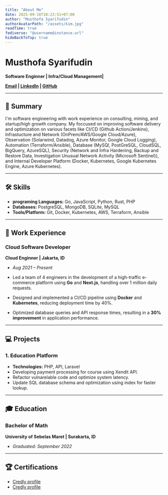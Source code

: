 ```yaml
---
title: "About Me"
date: 2025-09-16T10:23:51+07:00
author: "Musthofa Syarifudin"
authorAvatarPath: "/assets/kim.jpg"
readTime: true
fediverse: "@username@instance.url"
hideBackToTop: true
---
```


# Musthofa Syarifudin
**Software Enginner | Infra/Cloud Management|**

**[Email](mailto:thofaden@email.com) | [LinkedIn](https://www.linkedin.com/in/musthofa-s-bb3616179) | [GitHub](https://github.com/mtfsy)**

---

## 📄 Summary
I'm software engineering with work experience on consulting, mining, and startup/high growth company. My foccused on improving software delivery and optimization on various facets like CI/CD (Github Action/Jenkins), Infrastucture and Network (OnPrem/AWS/Google Cloud/Azure), Observation (Solarwind, Datadog, Azure Monitor, Google Cloud Logging), Automation (Terraform/Ansible), Database (MySQl, PostGreSQL, CloudSQL, BigQuery, AzureSQL), Security (Network and Infra Hardening, Backup and Restore Data, Investigation Unusual Network Activity (Microsoft Sentinel)), and Internal Developer Platform (Docker, Kubernetes, Google Kubernetes Engine, Azure Kubernetes).

<!---
Highly motivated and results-driven Web Developer with 5+ years of experience in full-stack development. Proficient in modern JavaScript frameworks (React) and Go for robust backend services. Seeking to leverage technical expertise to build scalable and high-performance web applications.

* **Frameworks/Libraries:** React, Next.js, Node.js, Gin (Go), Bootstrap, Tailwind CSS

-->
---

## 🛠️ Skills
* **programing Languages:** Go, JavaScript, Python, Rust, PHP
* **Databases:** PostgreSQL, MongoDB, SQLite, MySQL
* **Tools/Platform:** Git, Docker, Kubernetes, AWS, Terraform, Ansible

---

## 💼 Work Experience

### Cloud Software Developer
**Cloud Enginner | Jakarta, ID**
* *Aug 2021 – Present*

* Led a team of 4 engineers in the development of a high-traffic e-commerce platform using **Go** and **Next.js**, handling over 1 million daily requests.
* Designed and implemented a CI/CD pipeline using **Docker** and **Kubernetes**, reducing deployment time by 40%.
* Optimized database queries and API response times, resulting in a **30% improvement** in application performance.

---

## 💻 Projects

### 1. Education Platform
* **Technologies:** PHP, API, Laravel
* Developing payment processing for course using Xendit API.
* Refactor vulnarelable code and optimize system latency.
* Update SQL database schema and optimization using index for faster lookup. 

---

## 🎓 Education

### Bachelor of Math 
**University of Sebelas Maret | Surakarta, ID**
* *Graduated: September 2022*

---

## 🏆 Certifications
* [Credly profile](ttps://www.credly.com/users/musthofa-syarifudin.fc36f0bd/badges#credly)
* [Credly profile](https://www.credly.com/users/musthofa-syarifudin.fcd9fd09/badges#credly)